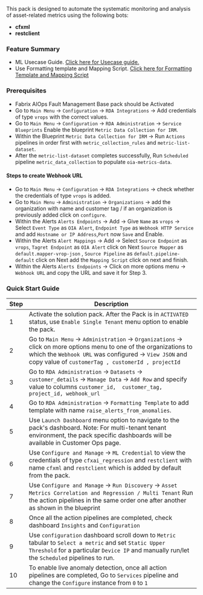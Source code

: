 This pack is designed to automate the systematic monitoring and analysis of asset-related metrics using the following bots:  
  
- **cfxml**
- **restclient**  


### Feature Summary
- ML Usecase Guide. <a href="https://bot-docs.cloudfabrix.io/installation_guides/ml_usecase_guide" target="_blank">Click here for Usecase guide.</a>
- Use Formatting template and Mapping Script.  <a href="https://github.com/cloudfabrix/rda_packs/blob/main/Fabrix%20AIOps%20Asset%20Correlation%20Regression/9.0.0/resources" target="_blank">Click here for Formatting Template and Mapping Script</a>


### Prerequisites
- Fabrix AIOps Fault Management Base pack should be Activated 
- Go to `Main Menu` -> `Configuration` -> `RDA Integrations` -> Add credentials of type `vrops`  with the correct values. 
- Go to `Main Menu` -> `Configuration` -> `RDA Administration` -> `Service Blueprints` Enable the blueprint `Metric Data Collection for IRM`. 
- Within the Blueprint `Metric Data Collection for IRM` -> Run `Actions` pipelines in order first with `metric_collection_rules` and `metric-list-dataset`.
- After the `metric-list-dataset` completes successfully, Run `Scheduled` pipeline `metric_data_collection` to populate `oia-metrics-data`.

#### Steps to create Webhook URL
- Go to `Main Menu` -> `Configuration` -> `RDA Integrations` -> check whether the credentials of type `vrops` is added.
- Go to `Main Menu` -> `Administration` -> `Organizations` -> add the organization with name and customer tag / if an organization is previously added click on `configure`.
- Within the Alerts `Alerts Endpoints` -> Add -> Give `Name` as `vrops` -> Select `Event Type` as `OIA Alert`, `Endpoint Type` as `Webhook HTTP Service` and add `Hostname or IP Address`,`Port` now `Save` and Enable.
- Within the Alerts `Alert Mappings` -> Add -> Select `Source Endpoint` as `vrops`, `Tagret Endpoint` as `OIA Alert` click on Next `Source Mapper` as `default.mapper-vrop-json` , `Source Pipeline` as `default.pipeline-default` click on Next add the `Mapping Script` click on next and finish.
- Within the Alerts `Alerts Endpoints` -> Click on more options menu -> `Webhook URL` and copy the URL and save it for Step 3.

### Quick Start Guide  
   
| Step | Description                                                                                                                                                                                                                          |  
|------|--------------------------------------------------------------------------------------------------------------------------------------------------------------------------------------------------------------------------------------|  
| 1    | Activate the solution pack. After the Pack is in `ACTIVATED` status, use `Enable Single Tenant` menu option to enable the pack.                                                                                                      |  
| 2    | Go to `Main Menu` -> `Administration` -> `Organizations` -> click on more options menu to one of the organizations to which the `Webhook URL` was configured -> `View JSON` and copy value of `customerTag , customerId , projectId` |
| 3    | Go to `RDA Administration` -> `Datasets` -> `customer_details` -> `Manage Data` -> `Add Row` and specify value to columns `customer_id,  customer_tag, project_id, webhook_url`                                                      |
| 4    | Go to `RDA Administration` -> `Formatting Template` to add template with name `raise_alerts_from_anomalies`.                                                                                                                         |
| 5    | Use `Launch Dashboard` menu option to navigate to the pack's dashboard. Note: For multi-tenant tenant environment, the pack specific dashboards will be available in Customer Ops page.                                              |
| 6    | Use `Configure and Manage` ->  `ML Credential` to view the credentials of type `cfxai_regression` and `restclient` with name `cfxml` and `restclient` which is added by default from the pack.                                       |   
| 7    | Use `Configure and Manage` ->  `Run Discovery`  ->  `Asset Metrics Correlation and Regression / Multi Tenant` Run the action pipelines in the same order one after another as shown in the blueprint                                 |  
| 8    | Once all the action pipelines are completed, check dashboard `Insights` and `Configuration`                                                                                                                                          |
| 9    | Use `configuration` dashboard scroll down to `Metric` tabular to `Select a metric` and set `Static Upper Threshold` for a particular `Device IP` and manually run/let the `Scheduled` pipelines to run.                              |
| 10   | To enable live anomaly detection, once all action pipelines are completed, Go to `Services` pipeline and change the `Configure` instance from `0` to `1`                                                                             |
   
